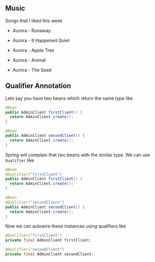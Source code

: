 
## Music

Songs that I liked this week 

* Aurora - Runaway

* Aurora - It Happened Quiet

* Aurora - Apple Tree

* Aurora - Animal

* Aurora - The Seed




## Qualifier Annotation

Lets say you have two beans which return the same type like 

```java
@Bean
public AdminClient firstClient() {
  return AdminClient.create();
}

@Bean
public AdminClient secondClient() {
  return AdminClient.create();
}

```

Spring will complain that two beans with the similar type. We can use `Qualifier` like

```java
@Bean
@Qualifier("firstClient")
public AdminClient firstClient() {
  return AdminClient.create();
}

@Bean
@Qualifier("secondClient")
public AdminClient secondClient() {
  return AdminClient.create();
}
```

Now we can autowire these instances using qualifiers like 

```java
@Qualifier("firstClient")
private final AdminClient firstClient;

@Qualifier("secondClient")
private final AdminClient secondClient;
```